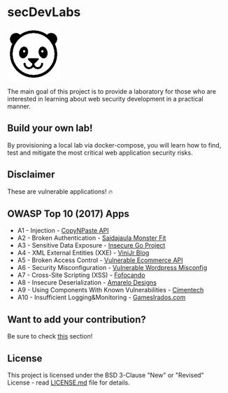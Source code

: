 # secDevLabs

<img src="images/blinking-panda.gif" align="" height="120" />

The main goal of this project is to provide a laboratory for those who are interested in learning about web security development in a practical manner. 

## Build your own lab!

By provisioning a local lab via docker-compose, you will learn how to find, test and mitigate the most critical web application security risks.

## Disclaimer

These are vulnerable applications! 🔥
 
## OWASP Top 10 (2017) Apps

- A1 - Injection - [CopyNPaste API](owasp-top10-2017-apps/a1/copy-n-paste) 
- A2 - Broken Authentication - [Saidajaula Monster Fit](owasp-top10-2017-apps/a2/saidajaula-monster)
- A3 - Sensitive Data Exposure - [Insecure Go Project](owasp-top10-2017-apps/a3/insecure-go-project)
- A4 - XML External Entities (XXE) - [ViniJr Blog](owasp-top10-2017-apps/a4/vinijr-blog)
- A5 - Broken Access Control - [Vulnerable Ecommerce API](owasp-top10-2017-apps/a5/ecommerce-api)
- A6 - Security Misconfiguration - [Vulnerable Wordpress Misconfig](owasp-top10-2017-apps/a6/misconfig-wordpress)
- A7 - Cross-Site Scripting (XSS) - [Fofocando](owasp-top10-2017-apps/a7/fofocando)
- A8 - Insecure Deserialization - [Amarelo Designs](owasp-top10-2017-apps/a8/amarelo-designs)
- A9 - Using Components With Known Vulnerabilities - [Cimentech](owasp-top10-2017-apps/a9/cimentech)
- A10 - Insufficient Logging&Monitoring - [GamesIrados.com](owasp-top10-2017-apps/a10/games-irados)

## Want to add your contribution?
Be sure to check [this](/docs/Contribute.md) section!

## License

This project is licensed under the BSD 3-Clause "New" or "Revised" License - read [LICENSE.md](LICENSE.md) file for details.
